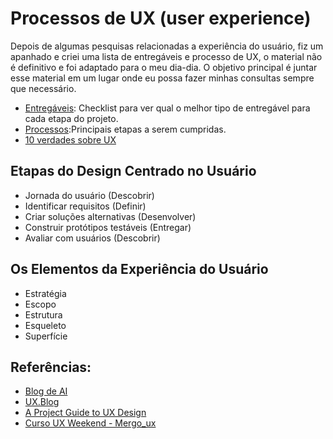 # Processos de UX (user experience)

Depois de algumas pesquisas relacionadas a experiência do usuário, fiz um apanhado e criei uma lista de entregáveis e processo de UX, o material não é definitivo e foi adaptado para o meu dia-dia. O objetivo principal é juntar esse material em um lugar onde eu possa fazer minhas consultas sempre que necessário.

- [Entregáveis](experiencia-do-usuario/entregaveis.md): Checklist para ver qual o melhor tipo de entregável para cada etapa do projeto.
- [Processos](experiencia-do-usuario/processos.md):Principais etapas a serem cumpridas.
- [10 verdades sobre UX](experiencia-do-usuario/10-verdades-sobre-UX.md)

## Etapas do Design Centrado no Usuário
* Jornada do usuário (Descobrir)
* Identificar requisitos (Definir)
* Criar soluções alternativas (Desenvolver)
* Construir protótipos testáveis (Entregar)
* Avaliar com usuários (Descobrir)

## Os Elementos da Experiência do Usuário
* Estratégia
* Escopo
* Estrutura
* Esqueleto
* Superfície

## Referências:
* [Blog de AI](http://arquiteturadeinformacao.com/)
* [UX.Blog](http://www.uxdesign.blog.br/)
* [A Project Guide to UX Design](http://projectuxd.com/)
* [Curso UX Weekend - Mergo_ux](http://pt.slideshare.net/mergo_ux/curso-ux-weekend-50637448)
